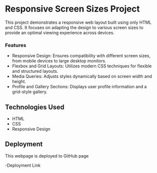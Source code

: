 # Responsive Screen Sizes Project

This project demonstrates a responsive web layout built using only HTML and CSS. It focuses on adapting the design to various screen sizes to provide an optimal viewing experience across devices.

### Features

- Responsive Design: Ensures compatibility with different screen sizes, from mobile devices to large desktop monitors.
- Flexbox and Grid Layouts: Utilizes modern CSS techniques for flexible and structured layouts.
- Media Queries: Adjusts styles dynamically based on screen width and height.
- Profile and Gallery Sections: Displays user profile information and a grid-style gallery.

## Technologies Used

- HTML
- CSS
- Responsive Design

## Deployment

This webpage is deployed to GitHub page

-Deployment Link
